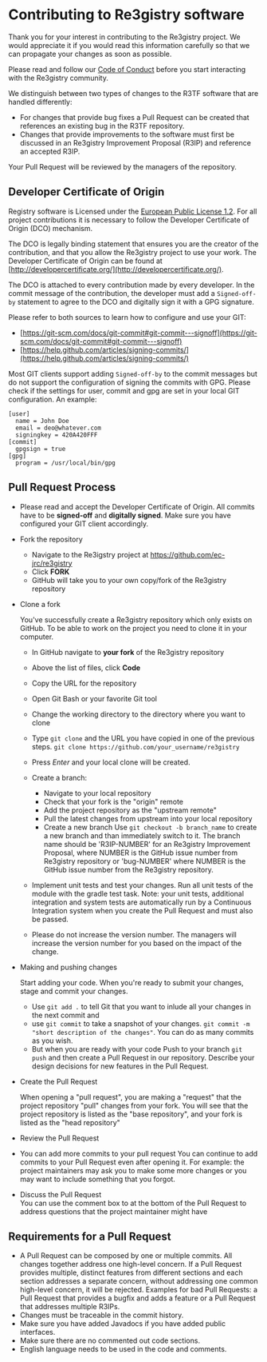 # Contributing to Re3gistry software

Thank you for your interest in contributing to the Re3gistry project. We would appreciate it if you would read this information carefully so that we can propagate your changes as soon as possible.

Please read and follow our [Code of Conduct](CODE_OF_CONDUCT.adoc) before you start interacting with the Re3gistry community.


We distinguish between two types of changes to the R3TF software that are handled differently:

* For changes that provide bug fixes a Pull Request can be created that references an existing bug in the R3TF repository.
* Changes that provide improvements to the software must first be discussed in an Re3gistry Improvement Proposal (R3IP) and reference an accepted R3IP.

Your Pull Request will be reviewed by the managers of the repository.


## Developer Certificate of Origin
Registry software is Licensed under the [European Public License 1.2](https://opensource.org/licenses/EUPL-1.2). For all project contributions it is necessary to follow the Developer Certificate of Origin (DCO) mechanism.

The DCO is legally binding statement that ensures you are the creator of the contribution, and that you allow the Re3gistry project to use your work. The Developer Certificate of Origin can be found at [http://developercertificate.org/](http://developercertificate.org/).

The DCO is attached to every contribution made by every developer. In the commit message of the contribution, the developer must add a `Signed-off-by` statement to agree to the DCO and digitally sign it with a GPG signature.

Please refer to both sources to learn how to configure and use your GIT:
* [https://git-scm.com/docs/git-commit#git-commit---signoff](https://git-scm.com/docs/git-commit#git-commit---signoff)
* [https://help.github.com/articles/signing-commits/](https://help.github.com/articles/signing-commits/)

Most GIT clients support adding `Signed-off-by` to the commit messages but do not support the configuration of signing the commits with GPG. Please check if the settings for user, commit and gpg are set in your local GIT configuration. An example:
      
```
[user]
  name = John Doe
  email = deo@whatever.com
  signingkey = 420A420FFF
[commit]
  gpgsign = true
[gpg]
  program = /usr/local/bin/gpg
```
    
    
## Pull Request Process
* Please read and accept the Developer Certificate of Origin. All commits have to be **signed-off** and **digitally signed**. Make sure you have configured your GIT client accordingly.
* Fork the repository
    * Navigate to the Re3igstry project at https://github.com/ec-jrc/re3gistry
    * Click **FORK**
    * GitHub will take you to your own copy/fork of the Re3gistry repository
* Clone a fork

   You've successfully create a Re3gistry repository which only exists on GitHub. To be able to work on the project you need to clone it in your computer.
     * In GitHub navigate to **your fork** of the Re3gistry repository
     * Above the list of files, click **Code**
     * Copy the URL for the repository
     * Open Git Bash or your favorite Git tool
     * Change the working directory to the directory where you want to clone
     * Type `git clone` and the URL you have copied in one of the previous steps. 
     `git clone https://github.com/your_username/re3gistry`
     * Press *Enter* and your local clone will be created.
     * Create a branch:
         * Navigate to your local repository
         * Check that your fork is the "origin" remote
         * Add the project repository as the "upstream remote"
         * Pull the latest changes from upstream into your local repository
         * Create a new branch
         Use `git checkout -b branch_name` to create a new branch and than immediately switch to it. 
         The branch name should be 'R3IP-NUMBER' for an Re3gistry Improvement Proposal, where NUMBER is the GitHub issue number from Re3gistry repository or 'bug-NUMBER' where NUMBER is the GitHub issue number from the Re3gistry repository.
         
   * Implement unit tests and test your changes. Run all unit tests of the module with the gradle test task. Note: your unit tests, additional integration and system tests are automatically run by a Continuous Integration system when you create the Pull Request and must also be passed.      
   * Please do not increase the version number. The managers will increase the version number for you based on the impact of the change.
* Making and pushing changes

   Start adding your code. When you're ready to submit your changes, stage and commit your changes. 
   * Use `git add .` to tell Git that you want to inlude all your changes in the next commit and 
   * use `git commit` to take a snapshot of your changes. 
   `git commit -m "short description of the changes"`. You can do as many commits as you wish. 
   * But when you are ready with your code Push to your branch `git push` and then create a Pull Request in our repository. Describe your design decisions for new features in the Pull Request.

* Create the Pull Request

   When opening a "pull request", you are making a "request" that the project repository "pull" changes from your fork. You will see that the project repository is listed as the "base repository", and your fork is listed as the "head repository"
* Review the Pull Request
* You can add more commits to your pull request
   You can continue to add commits to your Pull Request even after opening it. For example: the project maintainers may ask you to make some more changes or you may want to include something that you forgot.
* Discuss the Pull Request   
  You can use the comment box to at the bottom of the Pull Request to address questions that the project maintainer might have

## Requirements for a Pull Request
* A Pull Request can be composed by one or multiple commits. All changes together address one high-level concern. If a Pull Request provides multiple, distinct features from different sections and each section addresses a separate concern, without addressing one common high-level concern, it will be rejected. Examples for bad Pull Requests: a Pull Request that provides a bugfix and adds a feature or a Pull Request that addresses multiple R3IPs.
* Changes must be traceable in the commit history.
* Make sure you have added Javadocs if you have added public interfaces.
* Make sure there are no commented out code sections.
* English language needs to be used in the code and comments.




